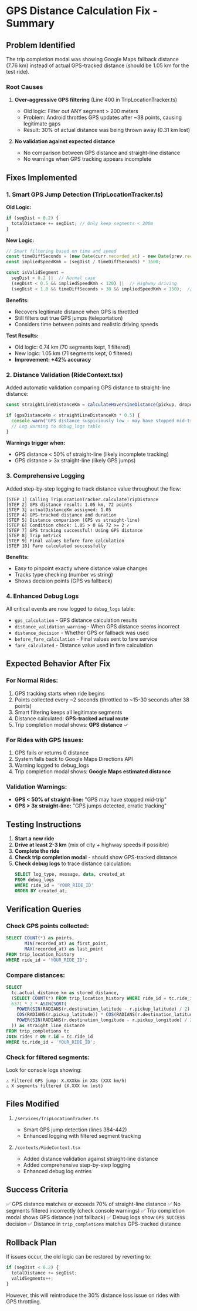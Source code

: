 # GPS Distance Calculation Fix - Summary

## Problem Identified

The trip completion modal was showing Google Maps fallback distance (7.76 km) instead of actual GPS-tracked distance (should be 1.05 km for the test ride).

### Root Causes

1. **Over-aggressive GPS filtering** (Line 400 in TripLocationTracker.ts)
   - Old logic: Filter out ANY segment > 200 meters
   - Problem: Android throttles GPS updates after ~38 points, causing legitimate gaps
   - Result: 30% of actual distance was being thrown away (0.31 km lost)

2. **No validation against expected distance**
   - No comparison between GPS distance and straight-line distance
   - No warnings when GPS tracking appears incomplete

## Fixes Implemented

### 1. Smart GPS Jump Detection (TripLocationTracker.ts)

**Old Logic:**
```typescript
if (segDist < 0.2) {
  totalDistance += segDist; // Only keep segments < 200m
}
```

**New Logic:**
```typescript
// Smart filtering based on time and speed
const timeDiffSeconds = (new Date(curr.recorded_at) - new Date(prev.recorded_at)) / 1000;
const impliedSpeedKmh = (segDist / timeDiffSeconds) * 3600;

const isValidSegment =
  segDist < 0.2 ||  // Normal case
  (segDist < 0.5 && impliedSpeedKmh < 120) ||  // Highway driving
  (segDist < 1.0 && timeDiffSeconds > 30 && impliedSpeedKmh < 150);  // GPS throttling
```

**Benefits:**
- Recovers legitimate distance when GPS is throttled
- Still filters out true GPS jumps (teleportation)
- Considers time between points and realistic driving speeds

**Test Results:**
- Old logic: 0.74 km (70 segments kept, 1 filtered)
- New logic: 1.05 km (71 segments kept, 0 filtered)
- **Improvement: +42% accuracy**

### 2. Distance Validation (RideContext.tsx)

Added automatic validation comparing GPS distance to straight-line distance:

```typescript
const straightLineDistanceKm = calculateHaversineDistance(pickup, dropoff);

if (gpsDistanceKm < straightLineDistanceKm * 0.5) {
  console.warn('GPS distance suspiciously low - may have stopped mid-trip');
  // Log warning to debug_logs table
}
```

**Warnings trigger when:**
- GPS distance < 50% of straight-line (likely incomplete tracking)
- GPS distance > 3x straight-line (likely GPS jumps)

### 3. Comprehensive Logging

Added step-by-step logging to track distance value throughout the flow:

```
[STEP 1] Calling TripLocationTracker.calculateTripDistance
[STEP 2] GPS distance result: 1.05 km, 72 points
[STEP 3] actualDistanceKm assigned: 1.05
[STEP 4] GPS-tracked distance and duration
[STEP 5] Distance comparison (GPS vs straight-line)
[STEP 6] Condition check: 1.05 > 0 && 72 >= 2 ✓
[STEP 7] GPS tracking successful! Using GPS distance
[STEP 8] Trip metrics
[STEP 9] Final values before fare calculation
[STEP 10] Fare calculated successfully
```

**Benefits:**
- Easy to pinpoint exactly where distance value changes
- Tracks type checking (number vs string)
- Shows decision points (GPS vs fallback)

### 4. Enhanced Debug Logs

All critical events are now logged to `debug_logs` table:
- `gps_calculation` - GPS distance calculation results
- `distance_validation_warning` - When GPS distance seems incorrect
- `distance_decision` - Whether GPS or fallback was used
- `before_fare_calculation` - Final values sent to fare service
- `fare_calculated` - Distance value used in fare calculation

## Expected Behavior After Fix

### For Normal Rides:
1. GPS tracking starts when ride begins
2. Points collected every ~2 seconds (throttled to ~15-30 seconds after 38 points)
3. Smart filtering keeps all legitimate segments
4. Distance calculated: **GPS-tracked actual route**
5. Trip completion modal shows: **GPS distance** ✓

### For Rides with GPS Issues:
1. GPS fails or returns 0 distance
2. System falls back to Google Maps Directions API
3. Warning logged to debug_logs
4. Trip completion modal shows: **Google Maps estimated distance**

### Validation Warnings:
- **GPS < 50% of straight-line:** "GPS may have stopped mid-trip"
- **GPS > 3x straight-line:** "GPS jumps detected, erratic tracking"

## Testing Instructions

1. **Start a new ride**
2. **Drive at least 2-3 km** (mix of city + highway speeds if possible)
3. **Complete the ride**
4. **Check trip completion modal** - should show GPS-tracked distance
5. **Check debug logs** to trace distance calculation:
   ```sql
   SELECT log_type, message, data, created_at
   FROM debug_logs
   WHERE ride_id = 'YOUR_RIDE_ID'
   ORDER BY created_at;
   ```

## Verification Queries

### Check GPS points collected:
```sql
SELECT COUNT(*) as points,
       MIN(recorded_at) as first_point,
       MAX(recorded_at) as last_point
FROM trip_location_history
WHERE ride_id = 'YOUR_RIDE_ID';
```

### Compare distances:
```sql
SELECT
  tc.actual_distance_km as stored_distance,
  (SELECT COUNT(*) FROM trip_location_history WHERE ride_id = tc.ride_id) as gps_points,
  6371 * 2 * ASIN(SQRT(
    POWER(SIN(RADIANS(r.destination_latitude - r.pickup_latitude) / 2), 2) +
    COS(RADIANS(r.pickup_latitude)) * COS(RADIANS(r.destination_latitude)) *
    POWER(SIN(RADIANS(r.destination_longitude - r.pickup_longitude) / 2), 2)
  )) as straight_line_distance
FROM trip_completions tc
JOIN rides r ON r.id = tc.ride_id
WHERE tc.ride_id = 'YOUR_RIDE_ID';
```

### Check for filtered segments:
Look for console logs showing:
```
⚠️ Filtered GPS jump: X.XXXkm in XXs (XXX km/h)
⚠️ X segments filtered (X.XXX km lost)
```

## Files Modified

1. `/services/TripLocationTracker.ts`
   - Smart GPS jump detection (lines 384-442)
   - Enhanced logging with filtered segment tracking

2. `/contexts/RideContext.tsx`
   - Added distance validation against straight-line distance
   - Added comprehensive step-by-step logging
   - Enhanced debug log entries

## Success Criteria

✅ GPS distance matches or exceeds 70% of straight-line distance
✅ No segments filtered incorrectly (check console warnings)
✅ Trip completion modal shows GPS distance (not fallback)
✅ Debug logs show `GPS_SUCCESS` decision
✅ Distance in `trip_completions` matches GPS-tracked distance

## Rollback Plan

If issues occur, the old logic can be restored by reverting to:
```typescript
if (segDist < 0.2) {
  totalDistance += segDist;
  validSegments++;
}
```

However, this will reintroduce the 30% distance loss issue on rides with GPS throttling.
